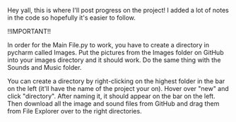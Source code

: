 Hey yall, this is where I'll post progress on the project! I added a lot of notes in the code so hopefully it's easier to follow.

!!IMPORTANT!!

In order for the Main File.py to work, you have to create a directory in pycharm called Images. Put the pictures from the Images folder on GitHub into your images directory and it should work. Do the same thing with the Sounds and Music folder.

You can create a directory by right-clicking on the highest folder in the bar on the left (it'll have the name of the project your on). Hover over "new" and click "directory". After naming it, it should appear on the bar on the left. Then download all the image and sound files from GitHub and drag them from File Explorer over to the right directories.
